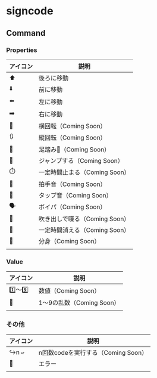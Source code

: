 # signcode

## Command

### Properties

| アイコン | 説明                          |
| -------- | ----------------------------- |
| ⬆️        | 後ろに移動                    |
| ⬇️        | 前に移動                      |
| ⬅️        | 左に移動                      |
| ➡️        | 右に移動                      |
| 🔄        | 横回転（Coming Soon）         |
| 🔃        | 縦回転（Coming Soon）         |
| 🦶        | 足踏み🦶（Coming Soon）        |
| 🤾        | ジャンプする（Coming Soon）   |
| ⏱️        | 一定時間止まる（Coming Soon） |
| 👏        | 拍手音（Coming Soon）         |
| 👣        | タップ音（Coming Soon）       |
| 🗣️        | ボイパ（Coming Soon）         |
| 💬        | 吹き出しで喋る（Coming Soon） |
| 👻        | 一定時間消える（Coming Soon） |
| 👬        | 分身（Coming Soon）           |
|          |                               |

### Value

| アイコン | 説明                      |
| -------- | ------------------------- |
| 1️⃣〜9️⃣     | 数値（Coming Soon）       |
| 🎲        | 1〜9の乱数（Coming Soon） |
|          |                           |

### その他

| アイコン   | 説明                               |
| ---------- | ---------------------------------- |
| ↪️n <code>↩️ | n回数codeを実行する（Coming Soon） |
| 🚧          | エラー                             |
|            |                                    |



